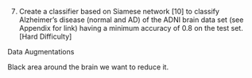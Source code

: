 7. Create a classifier based on Siamese network [10] to classify Alzheimer’s disease (normal and AD) of the
ADNI brain data set (see Appendix for link) having a minimum accuracy of 0.8 on the test set. [Hard
Difficulty]





Data Augmentations 

Black area around the brain we want to reduce it.
